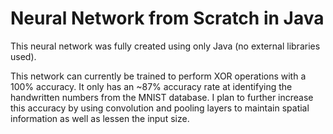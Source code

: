 # Neural Network from Scratch in Java
This neural network was fully created using only Java (no external libraries used).

This network can currently be trained to perform XOR operations with a 100% accuracy. It only has an ~87% accuracy rate at identifying the handwritten numbers from the MNIST database. I plan to further increase this accuracy by using convolution and pooling layers to maintain spatial information as well as lessen the input size.
